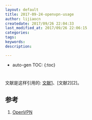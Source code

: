 ```yaml
---
layout: default
title: 2017-09-24-openvpn-usage
author: lijiaocn
createdate: 2017/09/26 22:04:33
last_modified_at: 2017/09/26 22:06:15
categories:
tags:
keywords:
description: 

---
```


* auto-gen TOC:
{:toc}

# 

文献是这样引用的: [文献1][1]、[文献2][2]。

## 参考

1. [OpenVPN][1]

[1]: https://wiki.debian.org/OpenVPNl  "OpenVPN" 
